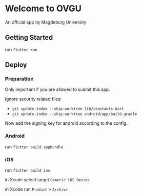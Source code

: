 # Welcome to OVGU

An official app by Magdeburg University

## Getting Started

run `flutter run`

## Deploy

### Preparation

Only important if you are allowed to submit this app.

Ignore security related files:
- `git update-index --skip-worktree lib/constants.dart`
- `git update-index --skip-worktree android/app/build.gradle`

Now add the signing key for android according to the config.

### Android

run `flutter build appbundle`

### iOS

run `flutter build ios`

in Xcode select target `Generic iOS Device`

in Xcode run `Product` > `Archive`
